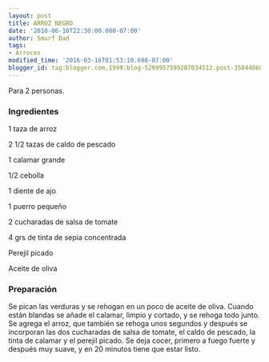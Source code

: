 ```yaml
---
layout: post
title: ARROZ NEGRO
date: '2010-06-10T22:30:00.000-07:00'
author: Smurf Dad
tags:
- Arroces
modified_time: '2016-03-16T01:53:10.698-07:00'
blogger_id: tag:blogger.com,1999:blog-5299957599287034512.post-3584406831981133784
---
```


Para 2 personas.

<h3>Ingredientes</h3>

1 taza de arroz

2 1/2 tazas de caldo de pescado

1 calamar grande

1/2 cebolla

1 diente de ajo

1 puerro pequeño

2 cucharadas de salsa de tomate

4 grs de tinta de sepia concentrada

Perejil picado

Aceite de oliva

<h3>Preparación</h3>

Se pican las verduras y se rehogan en un poco de aceite de oliva. Cuando están blandas se añade el calamar, limpio y cortado, y se rehoga todo junto. Se agrega el arroz, que también se rehoga unos segundos y después se incorporan las dos cucharadas de salsa de tomate, el caldo de pescado, la tinta de calamar y el perejil picado. Se deja cocer, primero a fuego fuerte y después muy suave, y en 20 minutos tiene que estar listo.

